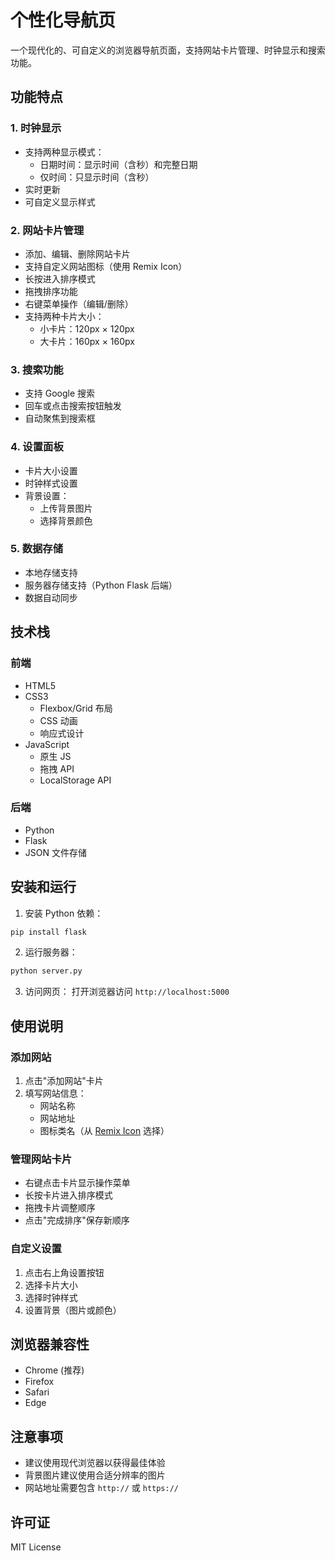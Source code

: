 # 个性化导航页

一个现代化的、可自定义的浏览器导航页面，支持网站卡片管理、时钟显示和搜索功能。

## 功能特点

### 1. 时钟显示
- 支持两种显示模式：
  - 日期时间：显示时间（含秒）和完整日期
  - 仅时间：只显示时间（含秒）
- 实时更新
- 可自定义显示样式

### 2. 网站卡片管理
- 添加、编辑、删除网站卡片
- 支持自定义网站图标（使用 Remix Icon）
- 长按进入排序模式
- 拖拽排序功能
- 右键菜单操作（编辑/删除）
- 支持两种卡片大小：
  - 小卡片：120px × 120px
  - 大卡片：160px × 160px

### 3. 搜索功能
- 支持 Google 搜索
- 回车或点击搜索按钮触发
- 自动聚焦到搜索框

### 4. 设置面板
- 卡片大小设置
- 时钟样式设置
- 背景设置：
  - 上传背景图片
  - 选择背景颜色

### 5. 数据存储
- 本地存储支持
- 服务器存储支持（Python Flask 后端）
- 数据自动同步

## 技术栈

### 前端
- HTML5
- CSS3
  - Flexbox/Grid 布局
  - CSS 动画
  - 响应式设计
- JavaScript
  - 原生 JS
  - 拖拽 API
  - LocalStorage API

### 后端
- Python
- Flask
- JSON 文件存储

## 安装和运行

1. 安装 Python 依赖：
```bash
pip install flask
```

2. 运行服务器：
```bash
python server.py
```

3. 访问网页：
打开浏览器访问 `http://localhost:5000`

## 使用说明

### 添加网站
1. 点击"添加网站"卡片
2. 填写网站信息：
   - 网站名称
   - 网站地址
   - 图标类名（从 [Remix Icon](https://remixicon.com/) 选择）

### 管理网站卡片
- 右键点击卡片显示操作菜单
- 长按卡片进入排序模式
- 拖拽卡片调整顺序
- 点击"完成排序"保存新顺序

### 自定义设置
1. 点击右上角设置按钮
2. 选择卡片大小
3. 选择时钟样式
4. 设置背景（图片或颜色）

## 浏览器兼容性
- Chrome (推荐)
- Firefox
- Safari
- Edge

## 注意事项
- 建议使用现代浏览器以获得最佳体验
- 背景图片建议使用合适分辨率的图片
- 网站地址需要包含 `http://` 或 `https://`

## 许可证
MIT License 